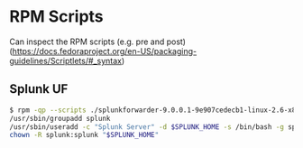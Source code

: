 # RPM Scripts

Can inspect the RPM scripts (e.g. pre and post) (https://docs.fedoraproject.org/en-US/packaging-guidelines/Scriptlets/#_syntax)

## Splunk UF

```bash
$ rpm -qp --scripts ./splunkforwarder-9.0.0.1-9e907cedecb1-linux-2.6-x86_64.rpm | less
/usr/sbin/groupadd splunk
/usr/sbin/useradd -c "Splunk Server" -d $SPLUNK_HOME -s /bin/bash -g splunk splunk
chown -R splunk:splunk "$SPLUNK_HOME"
```
